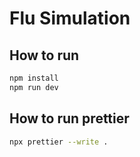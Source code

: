 # Flu Simulation

## How to run
```bash
npm install
npm run dev
```

## How to run prettier

```bash
npx prettier --write .
```